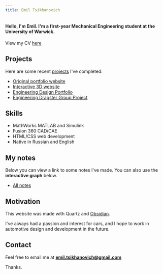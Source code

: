```yaml
---
title: Emil Tsikhanovich
---
```


#### Hello, I'm Emil. I'm a first-year Mechanical Engineering student at the University of Warwick.

View my CV [here](https://drive.google.com/file/d/1pToYvn9GSWlTPdeS1-IEGbN8qMc472RJ/view)

## Projects

Here are some recent [projects](/tags/projects) I've completed:

- [Original portfolio website](emil/projects/Original%20portfolio%20website.md)
- [Interactive 3D website](emil/projects/Interactive%203D%20website.md)
- [Engineering Design Portfolio](emil/projects/Engineering%20Design%20Portfolio.md)
- [Engineering Dragster Group Project](emil/projects/Engineering%20Dragster%20Group%20Project.md)


## Skills 

- MathWorks MATLAB and Simulink
- Fusion 360 CAD/CAE
- HTML/CSS web development
- Native in Russian and English

## My notes

Below you can view a link to some notes I've made. You can also use the **interactive graph** below.

- [All notes](/emil)



## Motivation

This website was made with Quartz and [Obsidian](https://obsidian.md/).

I've always had a passion and interest for cars, and I hope to work in automotive design and development in the future.


## Contact

Feel free to email me at **emil.tsikhanovich@gmail.com**


Thanks.




